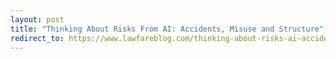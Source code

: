 ```yaml
---
layout: post
title: "Thinking About Risks From AI: Accidents, Misuse and Structure"
redirect_to: https://www.lawfareblog.com/thinking-about-risks-ai-accidents-misuse-and-structure
---
```

